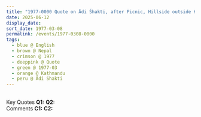 ```yaml
---
title: "1977-0000 Quote on Ādi Śhakti, after Picnic, Hillside outside Kathmandu, Nepal"
date: 2025-06-12
display_date: 
sort_date: 1977-03-08
permalink: /events/1977-0308-0000
tags:
  - blue @ English
  - brown @ Nepal
  - crimson @ 1977
  - deeppink @ Quote
  - green @ 1977-03
  - orange @ Kathmandu
  - peru @ Ādi Śhakti
---
```


<br>

<wave-list>
  <list-title color="DarkSeaGreen" width="55">Key Quotes</list-title>
  <list-item color="BlanchedAlmond" width="280"><b>Q1:</b> <i></i></list-item>
  <list-item color="Lavender" width="280"><b>Q2:</b> <i></i></list-item>
</wave-list>

<br>

<wave-list>
  <list-title color="DarkSeaGreen" width="55">Comments</list-title>
  <list-item color="BlanchedAlmond" width="280"><b>C1:</b> <i></i></list-item>
  <list-item color="Lavender" width="280"><b>C2:</b> <i></i></list-item>
</wave-list>
